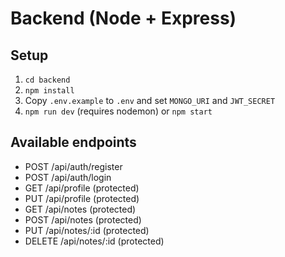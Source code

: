 # Backend (Node + Express)

## Setup
1. `cd backend`
2. `npm install`
3. Copy `.env.example` to `.env` and set `MONGO_URI` and `JWT_SECRET`
4. `npm run dev` (requires nodemon) or `npm start`

## Available endpoints
- POST /api/auth/register
- POST /api/auth/login
- GET /api/profile (protected)
- PUT /api/profile (protected)
- GET /api/notes (protected)
- POST /api/notes (protected)
- PUT /api/notes/:id (protected)
- DELETE /api/notes/:id (protected)
